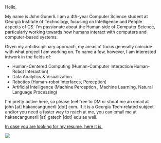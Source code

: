 Hello,

My name is John Gunerli. I am a 4th-year Computer Science student at Georgia Institute of Technology, focusing on Intelligence and People aspects of CS. I'm passionate about the Human side of Computer Science, particularly working towards how humans interact with computers and computer-based systems.

Given my antidisciplinary approach, my areas of focus generally coincide with what project I am working on. To name a few, however, I am interested in/work in the fields of:

- Human-Centered Computing (Human-Computer Interaction/Human-Robot Interaction) 
- Data Analytics & Visualization 
- Robotics (Human-robot interfaces, Perception)
- Artificial Intelligence (Machine Perception , Machine Learning, Natural Language Processing) 

I'm pretty active here, so please feel free to DM or shoot me an email at john [at] hakancangunerli [dot] com. If it is a Georgia Tech-related subject and/or you need a faster way to reach at me, you can email me at hakancangunerli [at] gatech [dot] edu as well.

[In case you are looking for my resume, here it is.](https://github.com/63616e/cv-resume/blob/master/MOST%20RECENT%20Hakan%20C.%20Gunerli%20.pdf)

![](https://github-readme-stats.vercel.app/api/top-langs/?username=hakancangunerli&layout=compact&hide=tex,html,shell,CSS,Ruby,Makefile,EmberScript,MATLAB,C,Jupyter%20Notebook&langs_count=6&exclude_repo=2015-csharp,gt_code,gsu_code,uga_code,uga_robotics)
